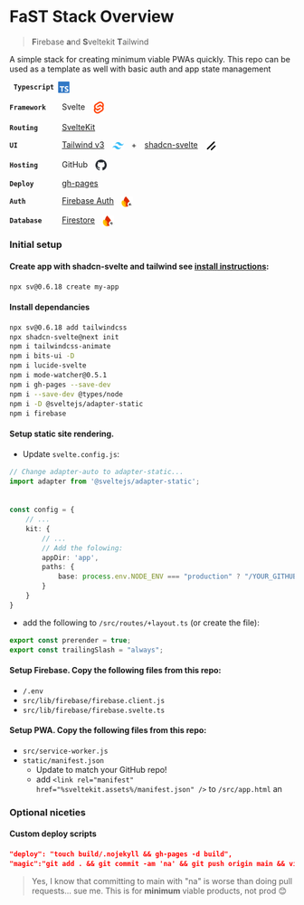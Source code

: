 # FaST Stack Overview
> **F**irebase **a**nd **S**veltekit **T**ailwind

A simple stack for creating minimum viable PWAs quickly. This repo can be used as a template as well with basic auth and app state management

 <code>&emsp;<strong>Typescript</strong>&emsp;<img align="center" src="static/svg/typescript.svg" width="20"/>&emsp;</code>

<code><strong>Framework&emsp;&emsp;</strong></code>&emsp;Svelte&emsp;<img align="center" src="static/svg/svelte.svg" width="20"/>

<code><strong>Routing&emsp;&emsp;&emsp;&emsp;</strong></code>&emsp;<a href="https://svelte.dev/docs/kit/creating-a-project">SvelteKit</a>

<code><strong>UI&emsp;&emsp;&emsp;&emsp;&emsp;&emsp;&emsp;&emsp;&emsp;</strong></code>&emsp;<a href="https://v3.tailwindcss.com/docs/installation">Tailwind v3</a>&emsp;<img align="center" src="static/svg/tailwind.svg" width="20"/>&emsp;+&emsp;<a href="https://next.shadcn-svelte.com/docs/installation/sveltekit">shadcn-svelte</a>&emsp;<img align="center" src="static/svg/shadcn.svg" width="20"/>

<code><strong>Hosting&emsp;&emsp;&emsp;&emsp;</strong></code>&emsp;GitHub&emsp;<img align="center" src="static/svg/github.svg" width="20"/>

<code><strong>Deploy&emsp;&emsp;&emsp;&emsp;&emsp;</strong></code>&emsp;<a href="https://github.com/tschaub/gh-pages">gh-pages</a>

<code><strong>Auth&emsp;&emsp;&emsp;&emsp;&emsp;&emsp;&emsp;</strong></code>&emsp;<a href="https://firebase.google.com/docs/auth">Firebase Auth</a>&emsp;<img align="center" src="static/svg/firebase-auth.svg" width="20"/>

<code><strong>Database&emsp;&emsp;&emsp;</strong></code>&emsp;<a href="https://firebase.google.com/docs/firestore/quickstart">Firestore</a>&emsp;<img align="center" src="static/svg/firebase-firestore.svg" width="20"/>





### Initial setup
#### Create app with shadcn-svelte and tailwind see [install instructions](https://next.shadcn-svelte.com/docs/installation/sveltekit):
```bash
npx sv@0.6.18 create my-app
```
#### Install dependancies
```bash
npx sv@0.6.18 add tailwindcss
npx shadcn-svelte@next init
npm i tailwindcss-animate
npm i bits-ui -D
npm i lucide-svelte
npm i mode-watcher@0.5.1
npm i gh-pages --save-dev
npm i --save-dev @types/node
npm i -D @sveltejs/adapter-static
npm i firebase
```

#### Setup static site rendering. 
 
- Update `svelte.config.js`:

```ts
// Change adapter-auto to adapter-static...
import adapter from '@sveltejs/adapter-static';


const config = {
    // ...
    kit: {
        // ...
        // Add the folowing:
        appDir: 'app',
        paths: {
            base: process.env.NODE_ENV === "production" ? "/YOUR_GITHUB_REPO" : "",
        }
    }
}
```

- add the following to `/src/routes/+layout.ts` (or create the file):

```ts
export const prerender = true;
export const trailingSlash = "always";
```

#### Setup Firebase. Copy the following files from this repo:
- `/.env`
- `src/lib/firebase/firebase.client.js`
- `src/lib/firebase/firebase.svelte.ts`
    
#### Setup PWA. Copy the following files from this repo:
- `src/service-worker.js`
- `static/manifest.json`
    - Update to match your GitHub repo!
    - add `<link rel="manifest" href="%sveltekit.assets%/manifest.json" />` to `/src/app.html` an
### Optional niceties
#### Custom deploy scripts
```json
"deploy": "touch build/.nojekyll && gh-pages -d build",
"magic":"git add . && git commit -am 'na' && git push origin main && vite build && touch build/.nojekyll && gh-pages -d build",
```

> Yes, I know that committing to main with "na" is worse than doing pull requests... sue me. This is for **minimum** viable products, not prod 😊